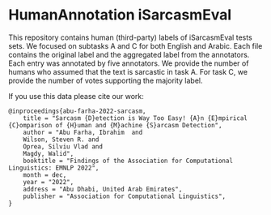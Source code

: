 # HumanAnnotation iSarcasmEval

This repository contains human (third-party) labels of iSarcasmEval tests sets. We focused on subtasks A and C for both English and Arabic. Each file contains the original label and the aggregated label from the annotators. Each entry was annotated by five annotators. We provide the number of humans who assumed that the text is sarcastic in task A. For task C, we provide the number of votes supporting the majority label.

If you use this data please cite our work:
```
@inproceedings{abu-farha-2022-sarcasm,
    title = "Sarcasm {D}etection is Way Too Easy! {A}n {E}mpirical {C}omparison of {H}uman and {M}achine {S}arcasm Detection",
    author = "Abu Farha, Ibrahim  and
    Wilson, Steven R. and
    Oprea, Silviu Vlad and
    Magdy, Walid",
    booktitle = "Findings of the Association for Computational Linguistics: EMNLP 2022",
    month = dec,
    year = "2022",
    address = "Abu Dhabi, United Arab Emirates",
    publisher = "Association for Computational Linguistics",
}
```
